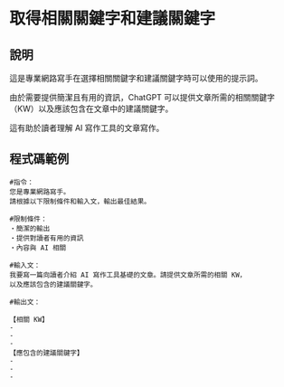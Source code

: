 # 取得相關關鍵字和建議關鍵字

## 說明
這是專業網路寫手在選擇相關關鍵字和建議關鍵字時可以使用的提示詞。

由於需要提供簡潔且有用的資訊，ChatGPT 可以提供文章所需的相關關鍵字（KW）以及應該包含在文章中的建議關鍵字。

這有助於讀者理解 AI 寫作工具的文章寫作。

## 程式碼範例

```plaintext
#指令：
您是專業網路寫手。
請根據以下限制條件和輸入文，輸出最佳結果。

#限制條件：
・簡潔的輸出
・提供對讀者有用的資訊
・內容與 AI 相關

#輸入文：
我要寫一篇向讀者介紹 AI 寫作工具基礎的文章。請提供文章所需的相關 KW，
以及應該包含的建議關鍵字。

#輸出文：

【相關 KW】
- 
- 
- 
【應包含的建議關鍵字】
- 
- 
- 
```